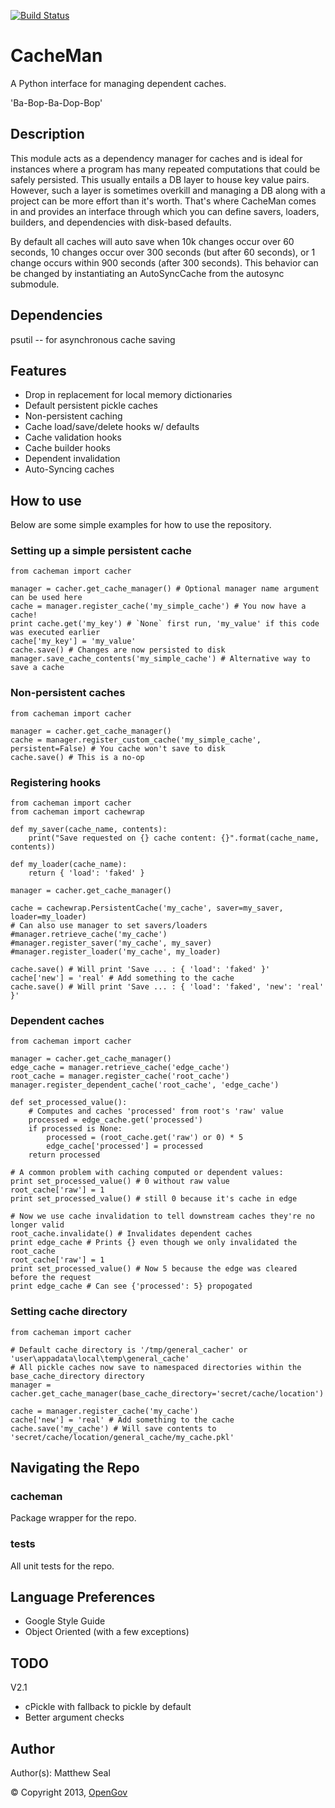 [![Build Status](https://travis-ci.org/OpenGov/py_cache_manager.svg?branch=master)](https://travis-ci.org/OpenGov/py_cache_manager)

# CacheMan
A Python interface for managing dependent caches.

'Ba-Bop-Ba-Dop-Bop'

## Description
This module acts as a dependency manager for caches and is ideal for instances
where a program has many repeated computations that could be safely persisted.
This usually entails a DB layer to house key value pairs. However, such a layer
is sometimes overkill and managing a DB along with a project can be more effort
than it's worth. That's where CacheMan comes in and provides an interface
through which you can define savers, loaders, builders, and dependencies with
disk-based defaults.

By default all caches will auto save when 10k changes occur over 60 seconds, 10
changes occur over 300 seconds (but after 60 seconds), or 1 change occurs within
900 seconds (after 300 seconds). This behavior can be changed by instantiating
an AutoSyncCache from the autosync submodule.

## Dependencies
psutil -- for asynchronous cache saving

## Features
* Drop in replacement for local memory dictionaries
* Default persistent pickle caches
* Non-persistent caching
* Cache load/save/delete hooks w/ defaults
* Cache validation hooks
* Cache builder hooks
* Dependent invalidation
* Auto-Syncing caches

## How to use
Below are some simple examples for how to use the repository.

### Setting up a simple persistent cache
    from cacheman import cacher

    manager = cacher.get_cache_manager() # Optional manager name argument can be used here
    cache = manager.register_cache('my_simple_cache') # You now have a cache!
    print cache.get('my_key') # `None` first run, 'my_value' if this code was executed earlier
    cache['my_key'] = 'my_value'
    cache.save() # Changes are now persisted to disk
    manager.save_cache_contents('my_simple_cache') # Alternative way to save a cache

### Non-persistent caches
    from cacheman import cacher

    manager = cacher.get_cache_manager()
    cache = manager.register_custom_cache('my_simple_cache', persistent=False) # You cache won't save to disk
    cache.save() # This is a no-op

### Registering hooks
    from cacheman import cacher
    from cacheman import cachewrap

    def my_saver(cache_name, contents):
        print("Save requested on {} cache content: {}".format(cache_name, contents))

    def my_loader(cache_name):
        return { 'load': 'faked' }

    manager = cacher.get_cache_manager()

    cache = cachewrap.PersistentCache('my_cache', saver=my_saver, loader=my_loader)
    # Can also use manager to set savers/loaders
    #manager.retrieve_cache('my_cache')
    #manager.register_saver('my_cache', my_saver)
    #manager.register_loader('my_cache', my_loader)

    cache.save() # Will print 'Save ... : { 'load': 'faked' }'
    cache['new'] = 'real' # Add something to the cache
    cache.save() # Will print 'Save ... : { 'load': 'faked', 'new': 'real' }'


### Dependent caches
    from cacheman import cacher

    manager = cacher.get_cache_manager()
    edge_cache = manager.retrieve_cache('edge_cache')
    root_cache = manager.register_cache('root_cache')
    manager.register_dependent_cache('root_cache', 'edge_cache')

    def set_processed_value():
        # Computes and caches 'processed' from root's 'raw' value
        processed = edge_cache.get('processed')
        if processed is None:
            processed = (root_cache.get('raw') or 0) * 5
            edge_cache['processed'] = processed
        return processed

    # A common problem with caching computed or dependent values:
    print set_processed_value() # 0 without raw value
    root_cache['raw'] = 1
    print set_processed_value() # still 0 because it's cache in edge

    # Now we use cache invalidation to tell downstream caches they're no longer valid
    root_cache.invalidate() # Invalidates dependent caches
    print edge_cache # Prints {} even though we only invalidated the root_cache
    root_cache['raw'] = 1
    print set_processed_value() # Now 5 because the edge was cleared before the request
    print edge_cache # Can see {'processed': 5} propogated

### Setting cache directory
    from cacheman import cacher

    # Default cache directory is '/tmp/general_cacher' or 'user\appadata\local\temp\general_cache'
    # All pickle caches now save to namespaced directories within the base_cache_directory directory
    manager = cacher.get_cache_manager(base_cache_directory='secret/cache/location')

    cache = manager.register_cache('my_cache')
    cache['new'] = 'real' # Add something to the cache
    cache.save('my_cache') # Will save contents to 'secret/cache/location/general_cache/my_cache.pkl'

## Navigating the Repo
### cacheman
Package wrapper for the repo.

### tests
All unit tests for the repo.

## Language Preferences
* Google Style Guide
* Object Oriented (with a few exceptions)

## TODO
V2.1
* cPickle with fallback to pickle by default
* Better argument checks

## Author
Author(s): Matthew Seal

&copy; Copyright 2013, [OpenGov](http://opengov.com)
